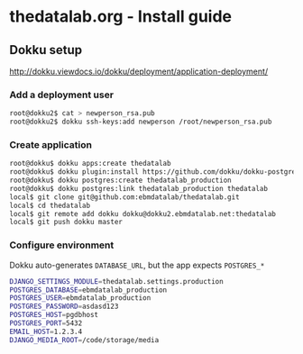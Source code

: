 # thedatalab.org - Install guide
## Dokku setup

http://dokku.viewdocs.io/dokku/deployment/application-deployment/

### Add a deployment user

```bash
root@dokku2$ cat > newperson_rsa.pub
root@dokku2$ dokku ssh-keys:add newperson /root/newperson_rsa.pub
```

### Create application

```bash
root@dokku$ dokku apps:create thedatalab
root@dokku$ dokku plugin:install https://github.com/dokku/dokku-postgres.git
root@dokku$ dokku postgres:create thedatalab_production 
root@dokku$ dokku postgres:link thedatalab_production thedatalab
local$ git clone git@github.com:ebmdatalab/thedatalab.git
local$ cd thedatalab
local$ git remote add dokku dokku@dokku2.ebmdatalab.net:thedatalab
local$ git push dokku master
```

### Configure environment

Dokku auto-generates `DATABASE_URL`, but the app expects `POSTGRES_*`

```bash
DJANGO_SETTINGS_MODULE=thedatalab.settings.production
POSTGRES_DATABASE=ebmdatalab_production
POSTGRES_USER=ebmdatalab_production
POSTGRES_PASSWORD=asdasd123
POSTGRES_HOST=pgdbhost
POSTGRES_PORT=5432
EMAIL_HOST=1.2.3.4
DJANGO_MEDIA_ROOT=/code/storage/media
```
